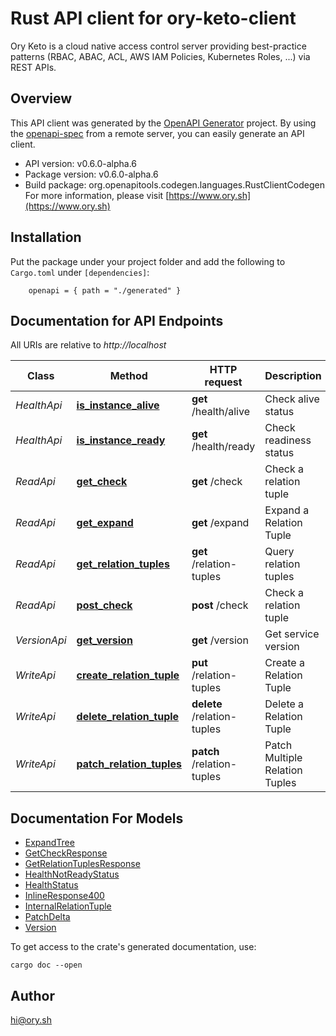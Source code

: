 # Rust API client for ory-keto-client

Ory Keto is a cloud native access control server providing best-practice patterns (RBAC, ABAC, ACL, AWS IAM Policies, Kubernetes Roles, ...) via REST APIs.

## Overview

This API client was generated by the [OpenAPI Generator](https://openapi-generator.tech) project.  By using the [openapi-spec](https://openapis.org) from a remote server, you can easily generate an API client.

- API version: v0.6.0-alpha.6
- Package version: v0.6.0-alpha.6
- Build package: org.openapitools.codegen.languages.RustClientCodegen
For more information, please visit [https://www.ory.sh](https://www.ory.sh)

## Installation

Put the package under your project folder and add the following to `Cargo.toml` under `[dependencies]`:

```
    openapi = { path = "./generated" }
```

## Documentation for API Endpoints

All URIs are relative to *http://localhost*

Class | Method | HTTP request | Description
------------ | ------------- | ------------- | -------------
*HealthApi* | [**is_instance_alive**](docs/HealthApi.md#is_instance_alive) | **get** /health/alive | Check alive status
*HealthApi* | [**is_instance_ready**](docs/HealthApi.md#is_instance_ready) | **get** /health/ready | Check readiness status
*ReadApi* | [**get_check**](docs/ReadApi.md#get_check) | **get** /check | Check a relation tuple
*ReadApi* | [**get_expand**](docs/ReadApi.md#get_expand) | **get** /expand | Expand a Relation Tuple
*ReadApi* | [**get_relation_tuples**](docs/ReadApi.md#get_relation_tuples) | **get** /relation-tuples | Query relation tuples
*ReadApi* | [**post_check**](docs/ReadApi.md#post_check) | **post** /check | Check a relation tuple
*VersionApi* | [**get_version**](docs/VersionApi.md#get_version) | **get** /version | Get service version
*WriteApi* | [**create_relation_tuple**](docs/WriteApi.md#create_relation_tuple) | **put** /relation-tuples | Create a Relation Tuple
*WriteApi* | [**delete_relation_tuple**](docs/WriteApi.md#delete_relation_tuple) | **delete** /relation-tuples | Delete a Relation Tuple
*WriteApi* | [**patch_relation_tuples**](docs/WriteApi.md#patch_relation_tuples) | **patch** /relation-tuples | Patch Multiple Relation Tuples


## Documentation For Models

 - [ExpandTree](docs/ExpandTree.md)
 - [GetCheckResponse](docs/GetCheckResponse.md)
 - [GetRelationTuplesResponse](docs/GetRelationTuplesResponse.md)
 - [HealthNotReadyStatus](docs/HealthNotReadyStatus.md)
 - [HealthStatus](docs/HealthStatus.md)
 - [InlineResponse400](docs/InlineResponse400.md)
 - [InternalRelationTuple](docs/InternalRelationTuple.md)
 - [PatchDelta](docs/PatchDelta.md)
 - [Version](docs/Version.md)


To get access to the crate's generated documentation, use:

```
cargo doc --open
```

## Author

hi@ory.sh

